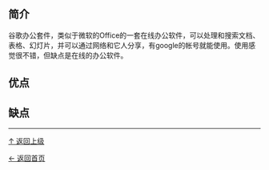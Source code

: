 ﻿
## 简介

谷歌办公套件，类似于微软的Office的一套在线办公软件，可以处理和搜索文档、表格、幻灯片，并可以通过网络和它人分享，有google的帐号就能使用。使用感觉很不错，但缺点是在线的办公软件。

## 优点

## 缺点


----
[↑ 返回上级](https://github.com/asin929/linux-software/blob/master/Office-Application/Office-Application.md)

[← 返回首页](https://github.com/asin929/linux-software)
